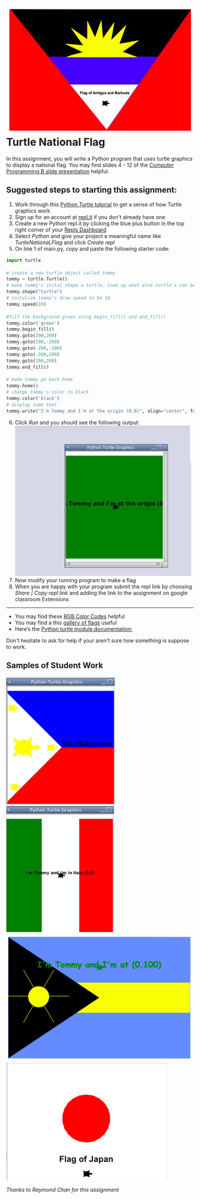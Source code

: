 ![](TurtleNationalFlagAntiguaandBarbuda.png)   
Turtle National Flag
====================

In this assignment, you will write a Python program that uses turtle graphics to display a national flag. You may find slides 4 - 12 of the [Computer Programming B slide presentation](https://docs.google.com/presentation/d/1rICcmNbnGYsB-cV_6EatPyzcOS2sId80Jh2kayUzm4Q/edit?usp=sharing) helpful.

Suggested steps to starting this assignment:
----------------------------------------------
1. Work through this [Python Turtle tutorial](https://hourofpython.trinket.io/a-visual-introduction-to-python#/welcome/an-hour-of-code) to get a sense of how Turtle graphics work
2. Sign up for an account at [repl.it](https://repl.it/) if you don't already have one
3. Create a new Python repl.it by clicking the blue plus button in the top right corner of your [Repls Dashboard](https://repl.it/repls)
4. Select *Python* and give your project a meaningful name like *TurtleNationaLFlag* and click *Create repl*
5. On line 1 of main.py, copy and paste the following starter code:   
```python
import turtle

# create a new turtle object called tommy
tommy = turtle.Turtle() 
# make tommy's inital shape a turtle, look up what else turtle's can be
tommy.shape("turtle") 
# initalize tommy's draw speed to be 10
tommy.speed(10)

#fill the background green using begin_fill() and end_fill()
tommy.color('green')
tommy.begin_fill()
tommy.goto(200,200)
tommy.goto(200,-200)
tommy.goto(-200,-200)
tommy.goto(-200,200)
tommy.goto(200,200)
tommy.end_fill()

# make tommy go back home
tommy.home()
# change tommy's color to black
tommy.color('black')
# display some text
tommy.write("I'm Tommy and I'm at the origin (0,0)", align="center", font=(None, 16, "bold"))
```

6. Click *Run* and you should see the following output:   
![](TurtleStart.JPG)   
7. Now modify your running program to make a flag
8. When you are happy with your program submit the repl link by choosing *Share | Copy repl link* and adding the link to the assignment on google classroom 
Extensions
------------
* You may find these [RGB Color Codes](http://www.tayloredmktg.com/rgb/) helpful 
* You may find a this [gallery of flags](https://en.wikipedia.org/wiki/Gallery_of_sovereign_state_flags) useful
* Here’s the [Python turtle module documentation:](https://docs.python.org/3.3/library/turtle.html?highlight=turtle)


Don't hesitate to ask for help if your aren't sure how something is suppose to work.

Samples of Student Work
-----------------------
![](AaliyahFlag.JPG)   
![](RogerFlag.JPG)   
![](TurtleNationalFlagCuba.png)     
![](TurtleJapanFlag.png)     
   
      
         
*Thanks to Raymond Chan for this assignment*
